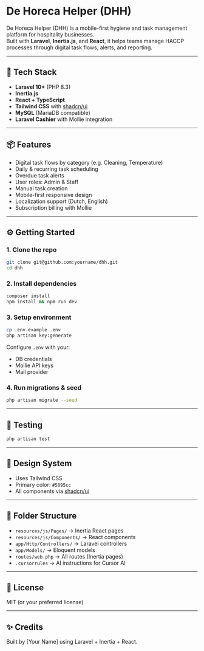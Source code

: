# De Horeca Helper (DHH)

De Horeca Helper (DHH) is a mobile-first hygiene and task management platform for hospitality businesses.  
Built with **Laravel**, **Inertia.js**, and **React**, it helps teams manage HACCP processes through digital task flows, alerts, and reporting.

---

## 🚀 Tech Stack

- **Laravel 10+** (PHP 8.3)
- **Inertia.js**
- **React + TypeScript**
- **Tailwind CSS** with [shadcn/ui](https://ui.shadcn.com/)
- **MySQL** (MariaDB compatible)
- **Laravel Cashier** with Mollie integration

---

## 📦 Features

- Digital task flows by category (e.g. Cleaning, Temperature)
- Daily & recurring task scheduling
- Overdue task alerts
- User roles: Admin & Staff
- Manual task creation
- Mobile-first responsive design
- Localization support (Dutch, English)
- Subscription billing with Mollie

---

## ⚙️ Getting Started

### 1. Clone the repo
```bash
git clone git@github.com:yourname/dhh.git
cd dhh
```

### 2. Install dependencies
```bash
composer install
npm install && npm run dev
```

### 3. Setup environment
```bash
cp .env.example .env
php artisan key:generate
```

Configure `.env` with your:
- DB credentials
- Mollie API keys
- Mail provider

### 4. Run migrations & seed
```bash
php artisan migrate --seed
```

---

## 🧪 Testing
```bash
php artisan test
```

---

## 🎨 Design System

- Uses Tailwind CSS
- Primary color: `#5095cc`
- All components via [shadcn/ui](https://ui.shadcn.com/docs)

---

## 📁 Folder Structure

- `resources/js/Pages/` → Inertia React pages
- `resources/js/Components/` → React components
- `app/Http/Controllers/` → Laravel controllers
- `app/Models/` → Eloquent models
- `routes/web.php` → All routes (Inertia pages)
- `.cursorrules` → AI instructions for Cursor AI

---

## 📄 License

MIT (or your preferred license)

---

## ✨ Credits

Built by [Your Name] using Laravel + Inertia + React.